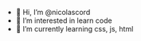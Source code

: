 - 👋 Hi, I’m @nicolascord
- 👀 I’m interested in learn code
- 🌱 I’m currently learning css, js, html

<!---
nicolascord/nicolascord is a ✨ special ✨ repository because its `README.md` (this file) appears on your GitHub profile.
You can click the Preview link to take a look at your changes.
--->
